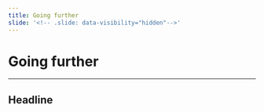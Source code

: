 ```yaml
---
title: Going further
slide: '<!-- .slide: data-visibility="hidden"-->'
---
```


<!-- .slide: data-state="layout-title" class="bg-dark"-->

# Going further

> >

---
## Headline

> >
